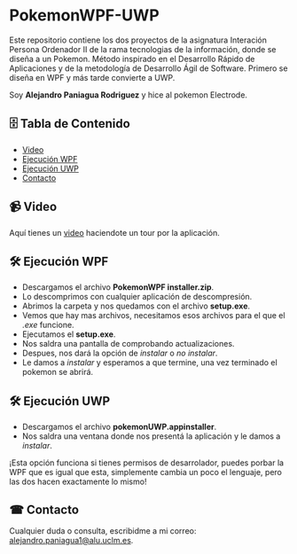 # PokemonWPF-UWP

Este repositorio contiene los dos proyectos de la asignatura Interación Persona Ordenador II de la rama tecnologias de la información, donde se diseña a un Pokemon. 
Método inspirado en el Desarrollo Rápido de Aplicaciones y de la metodología de Desarrollo Ágil de Software.
Primero se diseña en WPF y más tarde convierte a UWP.

Soy **Alejandro Paniagua Rodriguez** y hice al pokemon Electrode.

##  🗄 Tabla de Contenido

- [Video](#video_camera-video)
- [Ejecución WPF](#%EF%B8%8F-ejecución-wpf)
- [Ejecución UWP](#%EF%B8%8F-ejecución-uwp)
- [Contacto](#-contacto)

## :video_camera: Video

Aquí tienes un [video](https://youtu.be/w7AGnbyIQUc) haciendote un tour por la aplicación. 

## 🛠️ Ejecución WPF

- Descargamos el archivo **PokemonWPF installer.zip**.
- Lo descomprimos con cualquier aplicación de descompresión.
- Abrimos la carpeta y nos quedamos con el archivo **setup.exe**.
- Vemos que hay mas archivos, necesitamos esos archivos para el que el *.exe* funcione.
- Ejecutamos el **setup.exe**.
- Nos saldra una pantalla de comprobando actualizaciones.
- Despues, nos dará la opción de *instalar* o *no instalar*.
- Le damos a *instalar* y esperamos a que termine, una vez terminado el pokemon se abrirá.

## 🛠️ Ejecución UWP

- Descargamos el archivo **pokemonUWP.appinstaller**.
- Nos saldra una ventana donde nos presentá la aplicación y le damos a *instalar*.

¡Esta opción funciona si tienes permisos de desarrolador, puedes porbar la WPF que es igual que esta, simplemente cambia un poco el lenguaje, pero las dos hacen exactamente lo mismo!

## ☎ Contacto

Cualquier duda o consulta, escribidme a mi correo: alejandro.paniagua1@alu.uclm.es.
